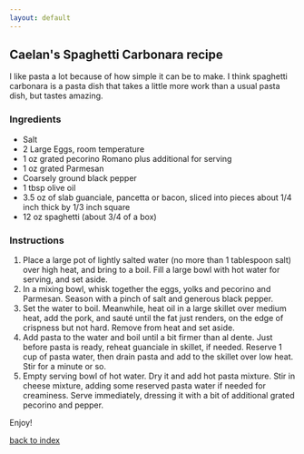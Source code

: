 ```yaml
---
layout: default
---
```


## Caelan's Spaghetti Carbonara recipe
<!---
github user: cpurnama55
-->
I like pasta a lot because of how simple it can be to make. I think spaghetti carbonara is a pasta dish that takes a little more work than a usual pasta dish, but tastes amazing.

### Ingredients
- Salt
- 2 Large Eggs, room temperature
- 1 oz grated pecorino Romano plus additional for serving
- 1 oz grated Parmesan
- Coarsely ground black pepper
- 1 tbsp olive oil
- 3.5 oz of slab guanciale, pancetta or bacon, sliced into pieces about 1/4 inch thick by 1/3 inch square
- 12 oz spaghetti (about 3/4 of a box)

### Instructions
1. Place a large pot of lightly salted water (no more than 1 tablespoon salt) over high heat, and bring to a boil. Fill a large bowl with hot water for serving, and set aside.
2. In a mixing bowl, whisk together the eggs, yolks and pecorino and Parmesan. Season with a pinch of salt and generous black pepper.
3. Set the water to boil. Meanwhile, heat oil in a large skillet over medium heat, add the pork, and sauté until the fat just renders, on the edge of crispness but not hard. Remove from heat and set aside.
4. Add pasta to the water and boil until a bit firmer than al dente. Just before pasta is ready, reheat guanciale in skillet, if needed. Reserve 1 cup of pasta water, then drain pasta and add to the skillet over low heat. Stir for a minute or so.
5. Empty serving bowl of hot water. Dry it and add hot pasta mixture. Stir in cheese mixture, adding some reserved pasta water if needed for creaminess. Serve immediately, dressing it with a bit of additional grated pecorino and pepper.

Enjoy!

[back to index](../)